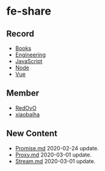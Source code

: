 
# fe-share

<!-- RECORD-START -->
## Record
* [Books](https://github.com/fff455/fe-share/tree/master/Books)
* [Engineering](https://github.com/fff455/fe-share/tree/master/Engineering)
* [JavaScript](https://github.com/fff455/fe-share/tree/master/JavaScript)
* [Node](https://github.com/fff455/fe-share/tree/master/Node)
* [Vue](https://github.com/fff455/fe-share/tree/master/Vue)
<!-- RECORD-END -->

<!-- MEMBER-START -->
## Member
* [RedOvO](https://github.com/RedOvO)
* [xiaobaiha](https://github.com/xiaobaiha)
<!-- MEMBER-END -->

<!-- NEW CONTENT-START -->
## New Content
* [Promise.md](https://github.com/fff455/fe-share/tree/master/JavaScript/Promise.md) 2020-02-24 update.
* [Proxy.md](https://github.com/fff455/fe-share/tree/master/JavaScript/Proxy.md) 2020-03-01 update.
* [Stream.md](https://github.com/fff455/fe-share/tree/master/Node/Stream.md) 2020-03-01 update.
<!-- NEW CONTENT-END -->

